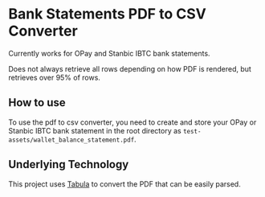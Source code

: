 # Bank Statements PDF to CSV Converter

Currently works for OPay and Stanbic IBTC bank statements.

Does not always retrieve all rows depending on how PDF is rendered, but retrieves over 95% of rows.

## How to use

To use the pdf to csv converter, you need to create and store your OPay or Stanbic IBTC bank statement in the root directory as `test-assets/wallet_balance_statement.pdf`.

## Underlying Technology

This project uses [Tabula](https://tabula.technology/) to convert the PDF that can be easily parsed.
